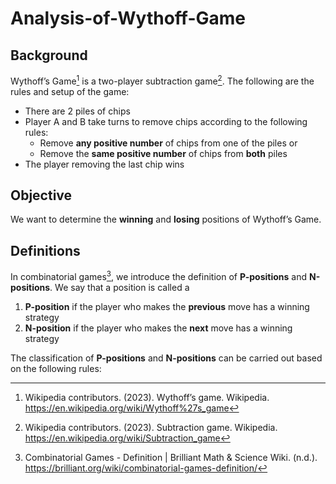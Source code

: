 # Analysis-of-Wythoff-Game

## Background
Wythoff’s Game[^1] is a two-player subtraction game[^2]. The following are the rules and setup of the game:
- There are 2 piles of chips
- Player A and B take turns to remove chips according to the following rules:
  - Remove **any positive number** of chips from one of the piles or
  - Remove the **same positive number** of chips from **both** piles
- The player removing the last chip wins

## Objective
We want to determine the **winning** and **losing** positions of Wythoff’s Game.

## Definitions
In combinatorial games[^3], we introduce the definition of **P-positions** and **N-positions**. We say that a position is called a
1. **P-position** if the player who makes the **previous** move has a winning strategy
2. **N-position** if the player who makes the **next** move has a winning strategy

The classification of **P-positions** and **N-positions** can be carried out based on the following rules:

[^1]: Wikipedia contributors. (2023). Wythoff’s game. Wikipedia. https://en.wikipedia.org/wiki/Wythoff%27s_game
[^2]: Wikipedia contributors. (2023). Subtraction game. Wikipedia. https://en.wikipedia.org/wiki/Subtraction_game
[^3]: Combinatorial Games - Definition | Brilliant Math & Science Wiki. (n.d.). https://brilliant.org/wiki/combinatorial-games-definition/
